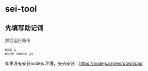 # sei-tool

## 先填写助记词

然后运行命令

```
npm i
node index.js
```

如果没有安装nodejs 环境，先去安装：https://nodejs.org/en/download